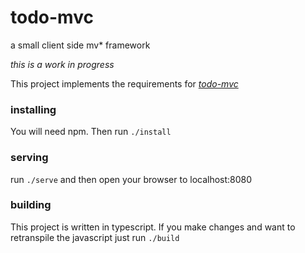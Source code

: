 # todo-mvc
a small client side mv* framework

_this is a work in progress_

This project implements the requirements for _[todo-mvc](http://todomvc.com/)_

### installing
You will need npm. Then run `./install`

### serving
run `./serve` and then open your browser to localhost:8080

### building
This project is written in typescript. If you make changes and want to retranspile the javascript just run `./build`